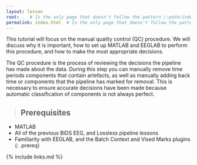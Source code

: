 ```yaml
---
layout: lesson
root: .  # Is the only page that doesn't follow the pattern /:path/index.html
permalink: index.html  # Is the only page that doesn't follow the pattern /:path/index.html
---
```


This tutorial will focus on the manual quality control (QC) procedure. We will discuss why it is important, how to set up MATLAB and EEGLAB to perform this procedure, and how to make the most appropriate decisions.  

The QC procedure is the process of reviewing the decisions the pipeline has made about the data. During this step you can manually remove time periods components that contain artefacts, as well as manually adding back time or components that the pipeline has marked for removal. This is necessary to ensure accurate decisions have been made because automatic classification of components is not always perfect.

> ## Prerequisites
- MATLAB
- All of the previous BIDS EEG, and Lossless pipeline lessons
- Familiarity with EEGLAB, and the Batch Context and Vised Marks plugins
{: .prereq}

{% include links.md %}

